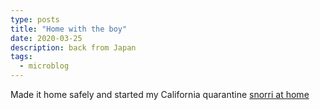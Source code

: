 ```yaml
---
type: posts
title: "Home with the boy"
date: 2020-03-25
description: back from Japan
tags:
  - microblog
---
```


Made it home safely and started my California quarantine
[snorri at home](https://www.brookshelley.com/photos/home1.jph)